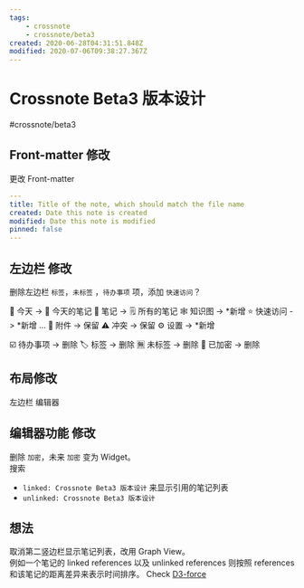 ```yaml
---
tags:
    - crossnote
    - crossnote/beta3
created: 2020-06-28T04:31:51.848Z
modified: 2020-07-06T09:38:27.367Z
---
```

# Crossnote Beta3 版本设计
#crossnote/beta3 

## Front-matter 修改

更改 Front-matter

```yaml
---
title: Title of the note, which should match the file name
created: Date this note is created
modified: Date this note is modified
pinned: false
---
```

## 左边栏 修改

删除左边栏 `标签`，`未标签` ，`待办事项` 项，添加 `快速访问`？

📆  今天          -> 📆  今天的笔记
📁  笔记          -> 🗒  所有的笔记
🕸  知识图      -> \*新增
⭐️  快速访问   -> \*新增
...
📎 附件            -> 保留
⚠️ 冲突            -> 保留
⚙️ 设置            -> \*新增

☑️  待办事项 -> 删除
🏷  标签          -> 删除
🈚 未标签       -> 删除
🔐 已加密       -> 删除

## 布局修改
左边栏
编辑器

## 编辑器功能 修改
删除 `加密`，未来 `加密` 变为 Widget。  
搜索 
* `linked: Crossnote Beta3 版本设计` 来显示引用的笔记列表
* `unlinked: Crossnote Beta3 版本设计`

## 想法

取消第二竖边栏显示笔记列表，改用 Graph View。  
例如一个笔记的 linked references 以及 unlinked references 则按照 references 和该笔记的距离差异来表示时间排序。
Check [D3-force](https://github.com/d3/d3-force)


